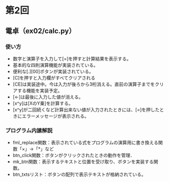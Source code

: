 # 第2回
## 電卓（ex02/calc.py）
### 使い方
* 数字と演算子を入力して[=]を押すと計算結果を表示する。
* 基本的な四則演算機能が実装されている。
* 便利な[.][00]ボタンが実装されている。
* [C]を押すと入力欄がすべてクリアされる
* [CE]は実装途中。今は入力が後ろから3桁消える。直前の演算子までをクリアする機能を実装予定。
* [←]は最後に入力した値が消える。
* [x^y]は[XのY乗]を計算する。
* [x^y]が二回続くなど計算出来ない値が入力されたときには、[=]を押したときにエラーメッセージが表示される。
### プログラム内䛾解説
* fml_replace関数：表示されている式をプログラムの演算用に書き換える関数「×」→「*」など
* btn_click関数：ボタンがクリックされたときの動作を管理．
* mk_btn関数：表示するテキストと位置を受け取り、ボタンを実装する関数。
* btn_txtsリスト：ボタンの配列で表示テキストが格納されている。 